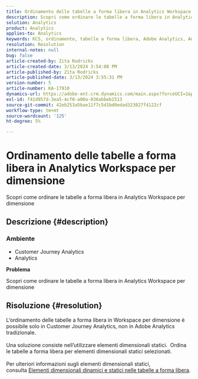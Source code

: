 ```yaml
---
title: Ordinamento delle tabelle a forma libera in Analytics Workspace per dimensione
description: Scopri come ordinare le tabelle a forma libera in Analytics Workspace per dimensione
solution: Analytics
product: Analytics
applies-to: Analytics
keywords: KCS, ordinamento, tabelle a forma libera, Adobe Analytics, Adobe Analytics Workspace, dimensione, Procedura
resolution: Resolution
internal-notes: null
bug: false
article-created-by: Zita Rodricks
article-created-date: 3/13/2024 3:54:08 PM
article-published-by: Zita Rodricks
article-published-date: 3/13/2024 3:55:31 PM
version-number: 5
article-number: KA-17910
dynamics-url: https://adobe-ent.crm.dynamics.com/main.aspx?forceUCI=1&pagetype=entityrecord&etn=knowledgearticle&id=3bd143e9-51e1-ee11-904d-6045bd0065b6
exl-id: f41d957d-3ea5-4cf0-a00a-036abbeb1513
source-git-commit: 42eb253a5bae11f7c5d1bd0edad323827f4122cf
workflow-type: tm+mt
source-wordcount: '125'
ht-degree: 5%

---
```


# Ordinamento delle tabelle a forma libera in Analytics Workspace per dimensione


Scopri come ordinare le tabelle a forma libera in Analytics Workspace per dimensione

## Descrizione {#description}


### <b>Ambiente</b>

- Customer Journey Analytics
- Analytics




<b>Problema</b>

Scopri come ordinare le tabelle a forma libera in Analytics Workspace per dimensione


## Risoluzione {#resolution}

L’ordinamento delle tabelle a forma libera in Workspace per dimensione è possibile solo in Customer Journey Analytics, non in Adobe Analytics tradizionale.<br> <br>Una soluzione consiste nell’utilizzare elementi dimensionali statici.  Ordina le tabelle a forma libera per elementi dimensionali statici selezionati.<br> <br>Per ulteriori informazioni sugli elementi dimensionali statici, consulta [Elementi dimensionali dinamici e statici nelle tabelle a forma libera](https://experienceleague.adobe.com/docs/analytics/analyze/analysis-workspace/visualizations/freeform-table/column-row-settings/manual-vs-dynamic-rows.html?lang=en).

